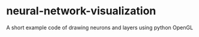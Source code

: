 # neural-network-visualization
A short example code of drawing neurons and layers using python OpenGL
